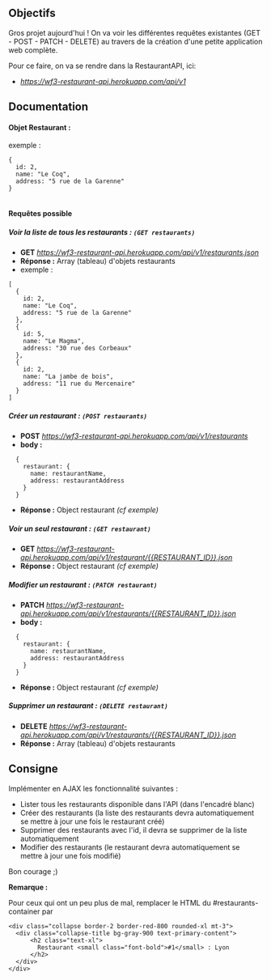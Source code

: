 ## Objectifs

Gros projet aujourd'hui ! On va voir les différentes requêtes existantes (GET - POST - PATCH - DELETE) au travers de la création d'une
petite application web complète.

  
Pour ce faire, on va se rendre dans la RestaurantAPI, ici: 

- *https://wf3-restaurant-api.herokuapp.com/api/v1*

## Documentation

#### Objet Restaurant : 

exemple : 

```
{
  id: 2,
  name: "Le Coq",
  address: "5 rue de la Garenne"
}
  
```

#### Requêtes possible

##### Voir la liste de tous les restaurants : ``(GET restaurants)``
- **GET** *https://wf3-restaurant-api.herokuapp.com/api/v1/restaurants.json*
- **Réponse :** Array (tableau) d'objets restaurants
- exemple :
````
[
  {
    id: 2,
    name: "Le Coq",
    address: "5 rue de la Garenne"
  },
  {
    id: 5,
    name: "Le Magma",
    address: "30 rue des Corbeaux"
  },
  {
    id: 2,
    name: "La jambe de bois",
    address: "11 rue du Mercenaire"
  }
]
````


##### Créer un restaurant : ``(POST restaurants)``
- **POST** *https://wf3-restaurant-api.herokuapp.com/api/v1/restaurants*
- **body :**
````
  {
    restaurant: {
      name: restaurantName,
      address: restaurantAddress
    }
  }
````
- **Réponse :** Object restaurant *(cf exemple)*


##### Voir un seul restaurant : ``(GET restaurant)``
- **GET** *https://wf3-restaurant-api.herokuapp.com/api/v1/restaurant/{{RESTAURANT_ID}}.json*
- **Réponse :** Object restaurant *(cf exemple)*


##### Modifier un restaurant : ``(PATCH restaurant)``
- **PATCH** *https://wf3-restaurant-api.herokuapp.com/api/v1/restaurants/{{RESTAURANT_ID}}.json*
- **body :**
````
  {
    restaurant: {
      name: restaurantName,
      address: restaurantAddress
    }
  }
````
- **Réponse :** Object restaurant *(cf exemple)*


##### Supprimer un restaurant : ``(DELETE restaurant)``
- **DELETE** *https://wf3-restaurant-api.herokuapp.com/api/v1/restaurants/{{RESTAURANT_ID}}.json*
- **Réponse :** Array (tableau) d'objets restaurants



## Consigne

Implémenter en AJAX les fonctionnalité suivantes :

- Lister tous les restaurants disponible dans l'API (dans l'encadré blanc)
- Créer des restaurants (la liste des restaurants devra automatiquement se mettre à jour une fois le restaurant créé)
- Supprimer des restaurants avec l'id, il devra se supprimer de la liste automatiquement
- Modifier des restaurants (le restaurant devra automatiquement se mettre à jour une fois modifié)


Bon courage ;)


**Remarque :**

Pour ceux qui ont un peu plus de mal, remplacer le HTML du #restaurants-container par
````
<div class="collapse border-2 border-red-800 rounded-xl mt-3">
  <div class="collapse-title bg-gray-900 text-primary-content">
      <h2 class="text-xl">
        Restaurant <small class="font-bold">#1</small> : Lyon
      </h2>
  </div>
</div>
````













